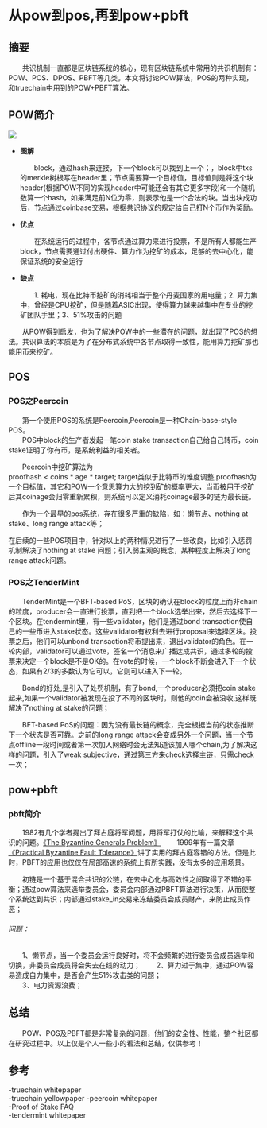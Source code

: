 # 从pow到pos,再到pow+pbft

## 摘要

&emsp;&emsp;共识机制一直都是区块链系统的核心，现有区块链系统中常用的共识机制有：POW、POS、DPOS、PBFT等几类。本文将讨论POW算法，POS的两种实现，和truechain中用到的POW+PBFT算法。

## POW简介

![](./img/1eV3Yz2.jpg)

- **图解**

	&emsp;&emsp;block，通过hash来连接，下一个block可以找到上一个；，block中txs的merkle树根写在header里；节点需要算一个目标值，目标值则是将这个块header(根据POW不同的实现header中可能还会有其它更多字段)和一个随机数算一个hash，如果满足前N位为零，则表示他是一个合法的块。当出块成功后，节点通过coinbase交易，根据共识协议的规定给自己打N个币作为奖励。

- **优点**

	&emsp;&emsp;在系统运行的过程中，各节点通过算力来进行投票，不是所有人都能生产block，节点需要通过付出硬件、算力作为挖矿的成本，足够的去中心化，能保证系统的安全运行

- **缺点**

	&emsp;&emsp;1. 耗电，现在比特币挖矿的消耗相当于整个丹麦国家的用电量；2. 算力集中，曾经是CPU挖矿，但是随着ASIC出现，使得算力越来越集中在专业的挖矿团队手里；3、51%攻击的问题

&emsp;&emsp;从POW得到启发，也为了解决POW中的一些潜在的问题，就出现了POS的想法。共识算法的本质是为了在分布式系统中各节点取得一致性，能用算力挖矿那也能用币来挖矿。

## POS
### POS之Peercoin
&emsp;&emsp;第一个使用POS的系统是Peercoin,Peercoin是一种Chain-base-style POS。  
&emsp;&emsp;POS中block的生产者发起一笔coin stake transaction自己给自己转币，coin stake证明了你有币，是系统利益的相关者。

&emsp;&emsp;Peercoin中挖矿算法为  
 proofhash < coins \* age \* target; target类似于比特币的难度调整,proofhash为一个目标值，其它和POW一个意思算力大的挖到矿的概率更大，当币被用于挖矿后其coinage会归零重新累积，则系统可以定义消耗coinage最多的链为最长链。

&emsp;&emsp;作为一个最早的pos系统，存在很多严重的缺陷，如：懒节点、nothing at stake、long range attack等；

在后续的一些POS项目中，针对以上的两种情况进行了一些改良，比如引入惩罚机制解决了nothing at stake 问题；引入弱主观的概念，某种程度上解决了long range attack问题。

### POS之TenderMint  

&emsp;&emsp;TenderMint是一个BFT-based PoS，区块的确认在block的粒度上而非chain的粒度，producer会一直进行投票，直到把一个block选举出来，然后去选择下一个区块。在tendermint里，有一些validator，他们是通过bond transaction使自己的一些币进入stake状态。这些validator有权利去进行proposal来选择区块。投票之后，他们可以unbond transaction将币提出来，退出validator的角色。在一轮内部，validator可以通过vote，签名一个消息来广播达成共识，通过多轮的投票来决定一个block是不是OK的。在vote的时候，一个block不断会进入下一个状态，如果有2/3的多数认为它可以，它则可以进入下一轮。  

&emsp;&emsp;Bond的好处,是引入了处罚机制，有了bond,一个producer必须把coin stake起来,如果一个validator被发现在投了不同的区块时，则他的coin会被没收,这样既解决了nothing at stake的问题；

&emsp;&emsp;BFT-based PoS的问题：因为没有最长链的概念，完全根据当前的状态推断下一个状态是否可靠。之前的long range attack会变成另外一个问题，当一个节点offline一段时间或者第一次加入网络时会无法知道该加入哪个chain,为了解决这样的问题，引入了weak subjective，通过第三方来check选择主链，只需check一次；


## pow+pbft

### pbft简介
&emsp;&emsp;1982有几个学者提出了拜占庭将军问题，用将军打仗的比喻，来解释这个共识的问题。[《The Byzantine Generals Problem》](https://people.eecs.berkeley.edu/~luca/cs174/byzantine.pdf)
&emsp;&emsp;1999年有一篇文章[《Practical Byzantine Fault Tolerance》](http://pmg.csail.mit.edu/papers/osdi99.pdf)讲了实用的拜占庭容错的方法。但是此时，PBFT的应用也仅仅在局部高速的系统上有所实践，没有太多的应用场景。

&emsp;&emsp;初链是一个基于混合共识的公链，在去中心化与高效性之间取得了不错的平衡；通过pow算法来选举委员会，委员会内部通过PBFT算法进行决策，从而使整个系统达到共识；内部通过stake_in交易来冻结委员会成员财产，来防止成员作恶；  

###### 问题：  
&emsp;&emsp;1、懒节点，当一个委员会运行良好时，将不会频繁的进行委员会成员选举和切换，非委员会成员将会失去在线的动力；
&emsp;&emsp;2、算力过于集中，通过POW容易造成自力集中，是否会产生51%攻击类的问题；  
&emsp;&emsp;3、电力资源浪费；


## 总结

&emsp;&emsp;POW、POS及PBFT都是非常复杂的问题，他们的安全性、性能，整个社区都在研究过程中。以上仅是个人一些小的看法和总结，仅供参考！

## 参考
-truechain whitepaper  
-truechain yellowpaper
-peercoin whitepaper  
-Proof of Stake FAQ  
-tendermint whitepaper  
